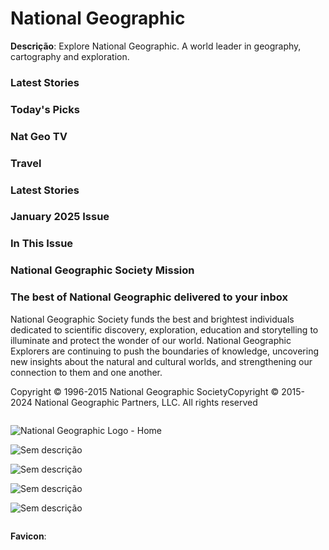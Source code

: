 # National Geographic

**Descrição**: Explore National Geographic. A world leader in geography, cartography and exploration.

### Latest Stories

### Today's Picks

### Nat Geo TV

### Travel

### Latest Stories

### January 2025 Issue

### In This Issue

### National Geographic Society Mission

### The best of National Geographic delivered to your inbox

National Geographic Society funds the best and brightest individuals dedicated to scientific discovery, exploration, education and storytelling to illuminate and protect the wonder of our world. National Geographic Explorers are continuing to push the boundaries of knowledge, uncovering new insights about the natural and cultural worlds, and strengthening our connection to them and one another.

Copyright © 1996-2015 National Geographic SocietyCopyright © 2015-2024 National Geographic Partners, LLC. All rights reserved

![]()

![National Geographic Logo - Home]()

![Sem descrição]()

![Sem descrição]()

![Sem descrição]()

![Sem descrição]()

![]()

**Favicon**: ![]()

